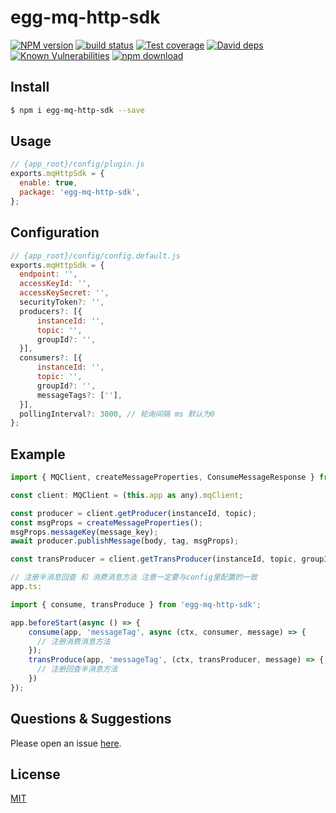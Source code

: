 # egg-mq-http-sdk

[![NPM version][npm-image]][npm-url]
[![build status][travis-image]][travis-url]
[![Test coverage][codecov-image]][codecov-url]
[![David deps][david-image]][david-url]
[![Known Vulnerabilities][snyk-image]][snyk-url]
[![npm download][download-image]][download-url]

[npm-image]: https://img.shields.io/npm/v/egg-mq-http-sdk.svg?style=flat-square
[npm-url]: https://npmjs.org/package/egg-mq-http-sdk
[travis-image]: https://img.shields.io/travis/eggjs/egg-mq-http-sdk.svg?style=flat-square
[travis-url]: https://travis-ci.org/eggjs/egg-mq-http-sdk
[codecov-image]: https://img.shields.io/codecov/c/github/eggjs/egg-mq-http-sdk.svg?style=flat-square
[codecov-url]: https://codecov.io/github/eggjs/egg-mq-http-sdk?branch=master
[david-image]: https://img.shields.io/david/eggjs/egg-mq-http-sdk.svg?style=flat-square
[david-url]: https://david-dm.org/eggjs/egg-mq-http-sdk
[snyk-image]: https://snyk.io/test/npm/egg-mq-http-sdk/badge.svg?style=flat-square
[snyk-url]: https://snyk.io/test/npm/egg-mq-http-sdk
[download-image]: https://img.shields.io/npm/dm/egg-mq-http-sdk.svg?style=flat-square
[download-url]: https://npmjs.org/package/egg-mq-http-sdk

<!--
Description here.
-->

## Install

```bash
$ npm i egg-mq-http-sdk --save
```

## Usage

```js
// {app_root}/config/plugin.js
exports.mqHttpSdk = {
  enable: true,
  package: 'egg-mq-http-sdk',
};
```

## Configuration

```js
// {app_root}/config/config.default.js
exports.mqHttpSdk = {
  endpoint: '',
  accessKeyId: '',
  accessKeySecret: '',
  securityToken?: '',
  producers?: [{
      instanceId: '',
      topic: '',
      groupId?: '', 
  }],
  consumers?: [{
      instanceId: '',
      topic: '',
      groupId?: '',
      messageTags?: [''], 
  }],
  pollingInterval?: 3000, // 轮询间隔 ms 默认为0
};
```
## Example

```js
import { MQClient, createMessageProperties, ConsumeMessageResponse } from 'egg-mq-http-sdk';

const client: MQClient = (this.app as any).mqClient;

const producer = client.getProducer(instanceId, topic); 
const msgProps = createMessageProperties();
msgProps.messageKey(message_key);
await producer.publishMessage(body, tag, msgProps);

const transProducer = client.getTransProducer(instanceId, topic, groupId);

// 注册半消息回查 和 消费消息方法 注意一定要与config里配置的一致
app.ts:

import { consume, transProduce } from 'egg-mq-http-sdk';

app.beforeStart(async () => {
    consume(app, 'messageTag', async (ctx, consumer, message) => {
      // 注册消费消息方法
    });
    transProduce(app, 'messageTag', (ctx, transProducer, message) => {
      // 注册回查半消息方法
    })
});
```

## Questions & Suggestions

Please open an issue [here](https://github.com/cuifan53/egg/issues).

## License

[MIT](LICENSE)
